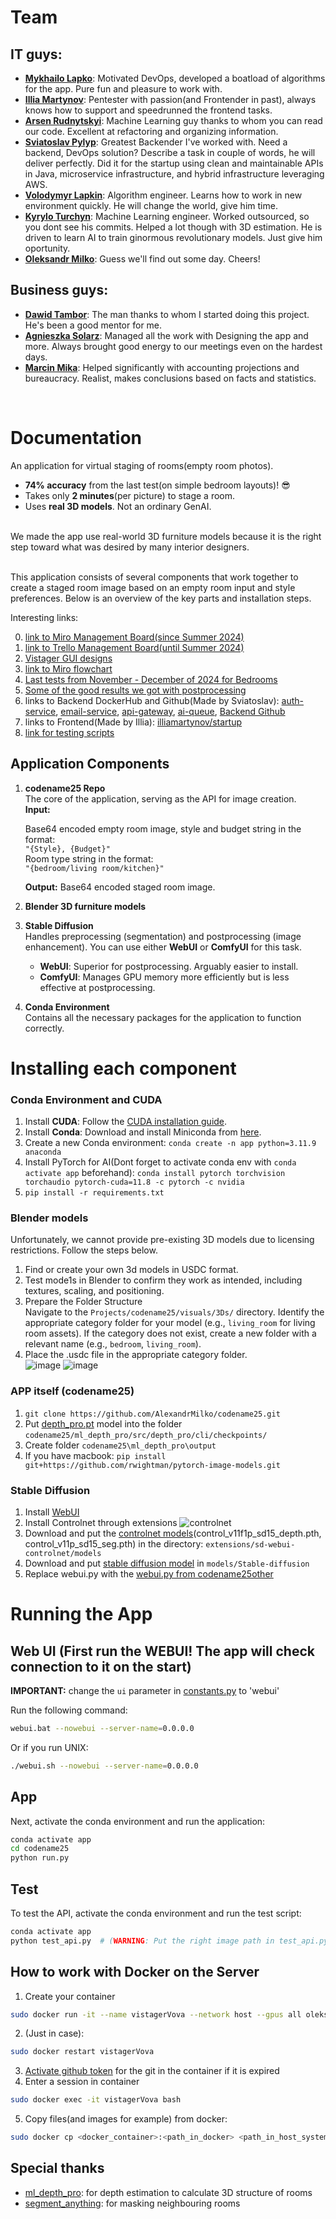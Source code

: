 # Team
## IT guys:
- **[Mykhailo Lapko](https://www.linkedin.com/in/mykhailo-lapko-6928a726b/)**: Motivated DevOps, developed a boatload of algorithms for the app. Pure fun and pleasure to work with.
- **[Illia Martynov](https://www.linkedin.com/in/illia-martynov-335800283/)**: Pentester with passion(and Frontender in past), always knows how to support and speedrunned the frontend tasks.
- **[Arsen Rudnytskyi](https://www.linkedin.com/in/arsen-rudnytskyi/)**: Machine Learning guy thanks to whom you can read our code. Excellent at refactoring and organizing information.
- **[Sviatoslav Pylyp](https://www.linkedin.com/in/sviatoslav-pylyp-3a60b8261/)**: Greatest Backender I've worked with. Need a backend, DevOps solution? Describe a task in couple of words, he will deliver perfectly. Did it for the startup using clean and maintainable APIs in Java, microservice infrastructure, and hybrid infrastructure leveraging AWS.
- **[Volodymyr Lapkin](https://www.linkedin.com/in/volodymyr-lapkin-5188a92b0/)**: Algorithm engineer. Learns how to work in new environment quickly. He will change the world, give him time.
- **[Kyrylo Turchyn](https://www.linkedin.com/in/kyrylo-turchyn-aa198a248/)**: Machine Learning engineer. Worked outsourced, so you dont see his commits. Helped a lot though with 3D estimation. He is driven to learn AI to train ginormous revolutionary models. Just give him oportunity.
- **[Oleksandr Milko](https://www.linkedin.com/in/oleksandrmilko/)**: Guess we'll find out some day. Cheers!
## Business guys:
- **[Dawid Tambor](https://www.linkedin.com/in/dawid-tambor/)**: The man thanks to whom I started doing this project. He's been a good mentor for me.
- **[Agnieszka Solarz](https://www.linkedin.com/in/agnieszka-solarz/)**: Managed all the work with Designing the app and more. Always brought good energy to our meetings even on the hardest days.
- **[Marcin Mika](https://www.linkedin.com/in/marcin-mika-69656a140/)**: Helped significantly with accounting projections and bureaucracy. Realist, makes conclusions based on facts and statistics.
</br>

# Documentation 

An application for virtual staging of rooms(empty room photos). 
- **74% accuracy** from the last test(on simple bedroom layouts)! :sunglasses:
- Takes only **2 minutes**(per picture) to stage a room.
- Uses **real 3D models**. Not an ordinary GenAI. </br>
</br>
We made the app use real-world 3D furniture models because it is the right step toward what was desired by many interior designers.
</br></br>

This application consists of several components that work together to create a staged room image based on an empty room input and style preferences. Below is an overview of the key parts and installation steps.

Interesting links:

0) [link to Miro Management Board(since Summer 2024)](https://miro.com/app/board/uXjVKGo-O6M=/?share_link_id=615622177572)
1) [link to Trello Management Board(until Summer 2024)](https://drive.google.com/file/d/1D_77hu8ViCSUsE9VgCZHz5eRHnrW9n-t/view?usp=drive_link)
2) [Vistager GUI designs](https://drive.google.com/drive/folders/1Cazuc5iVGiiXAm5qTrWJFHxfz-xQVH81?usp=sharing)
3) [link to Miro flowchart](https://miro.com/app/board/uXjVLV9t9UI=/?share_link_id=722076167204)
4) [Last tests from November - December of 2024 for Bedrooms](https://drive.google.com/drive/folders/1h40hiGPe5YR-0qQE-AkL4Wa5tM2Z_DqJ?usp=drive_link)
5) [Some of the good results we got with postprocessing](https://drive.google.com/drive/folders/1RD0QD8b955mVSouCyZdUKc254pT331rT?usp=drive_link)
6) links to Backend DockerHub and Github(Made by Sviatoslav): [auth-service](https://hub.docker.com/r/1aughingbird543/auth-service), [email-service](https://hub.docker.com/r/1aughingbird543/email-service), [api-gateway](https://hub.docker.com/r/1aughingbird543/api-gateway), [ai-queue](https://hub.docker.com/r/1aughingbird543/ai-queue), [Backend Github](https://github.com/Codename25)
7) links to Frontend(Made by Illia): [illiamartynov/startup](https://github.com/illiamartynov/startup)
8) [link for testing scripts](https://github.com/AlexandrMilko/codename25other)
## Application Components

1. **codename25 Repo**  
   The core of the application, serving as the API for image creation.  
   **Input:**
   
   Base64 encoded empty room image, style and budget string in the format:  
   `"{Style}, {Budget}"`  
   Room type string in the format:  
   `"{bedroom/living room/kitchen}"`
   
   **Output:** Base64 encoded staged room image.
   
2. **Blender 3D furniture models**

3. **Stable Diffusion**  
   Handles preprocessing (segmentation) and postprocessing (image enhancement). You can use either **WebUI** or **ComfyUI** for this task.  
   - **WebUI**: Superior for postprocessing. Arguably easier to install.
   - **ComfyUI**: Manages GPU memory more efficiently but is less effective at postprocessing.

4. **Conda Environment**  
   Contains all the necessary packages for the application to function correctly.

# Installing each component
### Conda Environment and CUDA

1. Install **CUDA**: Follow the [CUDA installation guide](https://docs.nvidia.com/cuda/cuda-installation-guide-microsoft-windows/index.html).
2. Install **Conda**: Download and install Miniconda from [here](https://docs.anaconda.com/miniconda/).
3. Create a new Conda environment: `conda create -n app python=3.11.9 anaconda`
4. Install PyTorch for AI(Dont forget to activate conda env with `conda activate app` beforehand): `conda install pytorch torchvision torchaudio pytorch-cuda=11.8 -c pytorch -c nvidia`
5. `pip install -r requirements.txt`

### Blender models
Unfortunately, we cannot provide pre-existing 3D models due to licensing restrictions. Follow the steps below.

1. Find or create your own 3d models in USDC format.
2. Test mode1s in Blender to confirm they work as intended, including textures, scaling, and positioning.
3. Prepare the Folder Structure <br />
Navigate to the `Projects/codename25/visuals/3Ds/` directory.
Identify the appropriate category folder for your model (e.g., `living_room` for living room assets).
If the category does not exist, create a new folder with a relevant name (e.g., `bedroom`, `living_room`).
4. Place the .usdc file in the appropriate category folder. <br />
   ![image](https://github.com/user-attachments/assets/854c5add-77bc-424f-b0e4-24df246d121c)
   ![image](https://github.com/user-attachments/assets/53e2ddaf-dfd8-45c3-9d1c-5bf40e6b8703)



### APP itself (codename25)
1. `git clone https://github.com/AlexandrMilko/codename25.git`
2. Put [depth_pro.pt](https://drive.google.com/drive/u/0/folders/1Kg9j__fVpCMmvZ4Bt6jCDhKo3KH98ZW3) model into the folder `codename25/ml_depth_pro/src/depth_pro/cli/checkpoints/`
3. Create folder `codename25\ml_depth_pro\output`
4. If you have macbook: `pip install git+https://github.com/rwightman/pytorch-image-models.git`

### Stable Diffusion
1. Install [WebUI](https://github.com/AUTOMATIC1111/stable-diffusion-webui)
2. Install Controlnet through extensions
![controlnet](https://github.com/user-attachments/assets/c4a426b2-7f0d-4079-b00e-f755b3004e99)
3. Download and put the [controlnet models](https://huggingface.co/lllyasviel/ControlNet-v1-1/tree/main)(control_v11f1p_sd15_depth.pth, control_v11p_sd15_seg.pth) in the directory: `extensions/sd-webui-controlnet/models`
4. Download and put [stable diffusion model](https://civitai.com/models/4201/realistic-vision-v60-b1) in `models/Stable-diffusion`
5. Replace webui.py with the [webui.py from codename25other](https://github.com/AlexandrMilko/codename25other/blob/master/webui.py)

# Running the App

## Web UI (First run the WEBUI! The app will check connection to it on the start)
**IMPORTANT:** change the `ui` parameter in [constants.py](https://github.com/AlexandrMilko/codename25/blob/main/constants.py) to 'webui'

Run the following command:
```bash
webui.bat --nowebui --server-name=0.0.0.0
```
Or if you run UNIX:
```bash
./webui.sh --nowebui --server-name=0.0.0.0
```
## App
Next, activate the conda environment and run the application:
```bash
conda activate app
cd codename25
python run.py
```

## Test
To test the API, activate the conda environment and run the test script:
```bash
conda activate app
python test_api.py  # (WARNING: Put the right image path in test_api.py)
```


## How to work with Docker on the Server
1. Create your container
```bash
sudo docker run -it --name vistagerVova --network host --gpus all oleksandrmilko/vistager:demo1309
```
2. (Just in case):
```bash
sudo docker restart vistagerVova
```
3. [Activate github token](https://stackoverflow.com/questions/18935539/authenticate-with-github-using-a-token ) for the git in the container if it is expired
4. Enter a session in container
```bash
sudo docker exec -it vistagerVova bash
```
5. Copy files(and images for example) from docker:
```bash
sudo docker cp <docker_container>:<path_in_docker> <path_in_host_system>
```
## Special thanks
- [ml_depth_pro](https://github.com/apple/ml-depth-pro): for depth estimation to calculate 3D structure of rooms
- [segment_anything](https://github.com/facebookresearch/segment-anything): for masking neighbouring rooms
